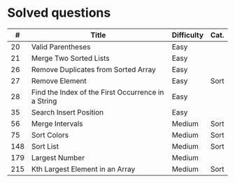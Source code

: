 # Solved questions

| #   | Title                                              | Difficulty | Cat. |
|-----|----------------------------------------------------|------------|------|
| 20  | Valid Parentheses                                  | Easy       |      |
| 21  | Merge Two Sorted Lists                             | Easy       |      |
| 26  | Remove Duplicates from Sorted Array                | Easy       |      |
| 27  | Remove Element                                     | Easy       | Sort |
| 28  | Find the Index of the First Occurrence in a String | Easy       |      |
| 35  | Search Insert Position                             | Easy       |      |
| 56  | Merge Intervals                                    | Medium     | Sort |
| 75  | Sort Colors                                        | Medium     | Sort |
| 148 | Sort List                                          | Medium     | Sort |
| 179 | Largest Number                                     | Medium     |      |
| 215 | Kth Largest Element in an Array                    | Medium     | Sort |
